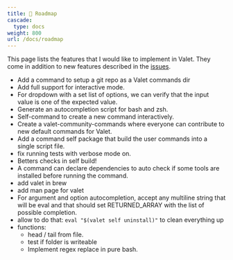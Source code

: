```yaml
---
title: 🔭 Roadmap
cascade:
  type: docs
weight: 800
url: /docs/roadmap
---
```


This page lists the features that I would like to implement in Valet. They come in addition to new features described in the [issues][valet-issues].

- Add a command to setup a git repo as a Valet commands dir
- Add full support for interactive mode.
- For dropdown with a set list of options, we can verify that the input value is one of the expected value.
- Generate an autocompletion script for bash and zsh.
- Self-command to create a new command interactively.
- Create a valet-community-commands where everyone can contribute to new default commands for Valet.
- Add a command self package that build the user commands into a single script file.
- fix running tests with verbose mode on.
- Betters checks in self build!
- A command can declare dependencies to auto check if some tools are installed before running the command.
- add valet in brew
- add man page for valet
- For argument and option autocompletion, accept any multiline string that will be eval and that should set RETURNED_ARRAY with the list of possible completion.
- allow to do that: `eval "$(valet self uninstall)"` to clean everything up
- functions:
  - head / tail from file.
  - test if folder is writeable
  - Implement regex replace in pure bash.


[valet-issues]: https://github.com/jcaillon/valet/issues
